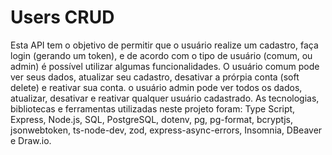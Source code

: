 # Users CRUD

Esta API tem o objetivo de permitir que o usuário realize um cadastro, faça login (gerando um token), e de acordo com o tipo de usuário (comum, ou admin) é possível utilizar algumas funcionalidades. O usuário comum pode ver seus dados, atualizar seu cadastro, desativar a prórpia conta (soft delete) e reativar sua conta. o usuário admin pode ver todos os dados, atualizar, desativar e reativar qualquer usuário cadastrado. As tecnologias, bibliotecas e ferramentas utilizadas neste projeto foram: Type Script, Express, Node.js, SQL, PostgreSQL, dotenv, pg, pg-format, bcryptjs, jsonwebtoken, ts-node-dev, zod, express-async-errors, Insomnia, DBeaver e Draw.io.
